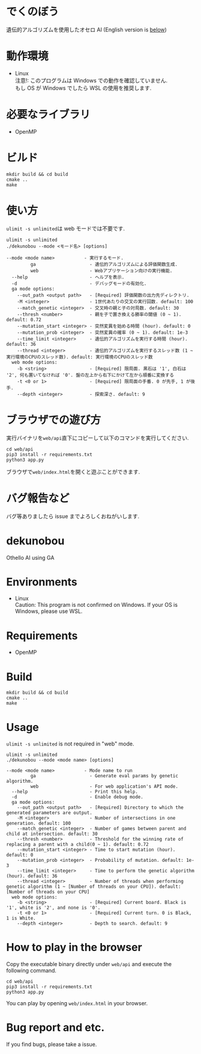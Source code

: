 # でくのぼう

遺伝的アルゴリズムを使用したオセロ AI
(English version is [below](https://github.com/jj1guj/dekunobou/blob/main/README.md#dekunobou))

# 動作環境

- Linux  
  注意!: このプログラムは Windows での動作を確認していません.  
  もし OS が Windows でしたら WSL の使用を推奨します.

# 必要なライブラリ

- OpenMP

# ビルド

```
mkdir build && cd build
cmake ..
make
```

# 使い方

`ulimit -s unlimited`は web モードでは不要です.

```
ulimit -s unlimited
./dekunobou --mode <モード名> [options]
```

```
--mode <mode name>           - 実行するモード.
         ga                    - 遺伝的アルゴリズムによる評価関数生成.
         web                   - Webアプリケーション向けの実行機能.
  --help                       - ヘルプを表示.
  -d                           - デバッグモードの有効化.
  ga mode options:
    --out_path <output path>   - [Required] 評価関数の出力先ディレクトリ.
    -M <integer>               - 1世代あたりの交叉の実行回数. default: 100
    --match_genetic <integer>  - 交叉時の親と子の対局数. default: 30
    --thresh <number>          - 親を子で置き換える勝率の閾値 (0 ~ 1). default: 0.72
    --mutation_start <integer> - 突然変異を始める時間 (hour). default: 0
    --mutation_prob <integer>  - 突然変異の確率 (0 ~ 1). default: 1e-3
    --time_limit <integer>     - 遺伝的アルゴリズムを実行する時間 (hour). default: 36
    --thread <integer>         - 遺伝的アルゴリズムを実行するスレッド数 (1 ~ 実行環境のCPUのスレッド数). default: 実行環境のCPUのスレッド数
  web mode options:
    -b <string>                - [Required] 限局面. 黒石は '1', 白石は '2', 何も置いてなければ '0'. 盤の左上から右下にかけて左から順番に変換する
    -t <0 or 1>                - [Required] 限局面の手番. 0 が先手, 1 が後手.
    --depth <integer>          - 探索深さ. default: 9
```

# ブラウザでの遊び方

実行バイナリを`web/api`直下にコピーして以下のコマンドを実行してください.

```
cd web/api
pip3 install -r requirements.txt
python3 app.py
```

ブラウザで`web/index.html`を開くと遊ぶことができます.

# バグ報告など

バグ等ありましたら issue までよろしくおねがいします.

# dekunobou

Othello AI using GA

# Environments

- Linux  
  Caution: This program is not confirmed on Windows.
  If your OS is Windows, please use WSL.

# Requirements

- OpenMP

# Build

```
mkdir build && cd build
cmake ..
make
```

# Usage

`ulimit -s unlimited` is not required in "web" mode.

```
ulimit -s unlimited
./dekunobou --mode <mode name> [options]
```

```
--mode <mode name>           - Mode name to run
         ga                    - Generate eval params by genetic algorithm.
         web                   - For web application's API mode.
  --help                       - Print this help.
  -d                           - Enable debug mode.
  ga mode options:
    --out_path <output path>   - [Required] Directory to which the generated parameters are output.
    -M <integer>               - Number of intersections in one generation. default: 100
    --match_genetic <integer>  - Number of games between parent and child at intersection. default: 30
    --thresh <number>          - Threshold for the winning rate of replacing a parent with a child(0 ~ 1). default: 0.72
    --mutation_start <integer> - Time to start mutation (hour). default: 0
    --mutation_prob <integer>  - Probability of mutation. default: 1e-3
    --time_limit <integer>     - Time to perform the genetic algorithm (hour). default: 36
    --thread <integer>         - Number of threads when performing genetic algorithm (1 ~ [Number of threads on your CPU]). default: [Number of threads on your CPU]
  web mode options:
    -b <string>                - [Required] Current board. Black is '1', white is '2', and none is '0'.
    -t <0 or 1>                - [Required] Current turn. 0 is Black, 1 is White.
    --depth <integer>          - Depth to search. default: 9
```

# How to play in the browser

Copy the executable binary directly under `web/api` and execute the following command.

```
cd web/api
pip3 install -r requirements.txt
python3 app.py
```

You can play by opening `web/index.html` in your browser.

# Bug report and etc.

If you find bugs, please take a issue.
